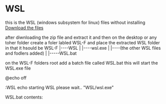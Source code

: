 # WSL
this is the WSL (windows subsystem for linux) files without installing 
[Download the files](https://www.mediafire.com/file/31ybxcr37gjgyce/WSL.zip/file)


after diwnloading the zip file and extract it and then on the desktop or any toher folder create a foler labled WSL-F and place the extracted WSL folder in that it hsould be 
WSL-F
|----WSL
|     |----wsl.exe
|     |----(the other WSL files and fodlers added)
| 
|-----WSL.bat

on the WSL-F folders root add a batch file called WSL.bat this will start the WSL.exe file 

@echo off

:WSL
echo starting WSL please wait..
"WSL/wsl.exe"

WSL.bat contents:


